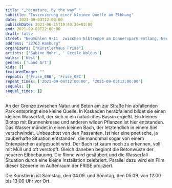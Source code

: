 ```yaml
---
title: "„re:nature, by the way“ "
subtitle: "Inszenierung einer kleinen Quelle am Elbhang"
date: 2021-09-03T12:00:00
publishDate: 2021-06-25T19:40:36+02:00
end: 2021-09-03T22:00:00
draft: false
street: "Neumühlen 9-11  zwischen Elbtreppe am Donnerspark entlang, Neumühlen"
address: "22763 Hamburg"
organizers: ["Künstlerhaus Frise"]
artists: ['Sabine Mohr', ' Cecile Noldus']
walks: ['West']
genres: ['Land Art']
kids: []
featuredImage: ""
repeats: ['Frise_08B', 'Frise_08C']
repeat_times: ['2021-09-04T12:00:00', '2021-09-05T12:00:00']
sequels: []
sequel_times: []
---
```


An der Grenze zwischen Natur und Beton am zur Straße hin abfallenden Park entspringt eine kleine Quelle. In Kaskaden herabfallend bildet sie einen kleinen Wasserfall, der sich in ein natürliches Bassin ergießt. Ein kleines Biotop mit Brunnenkresse und anderen wilden Pflanzen ist hier entstanden. Das Wasser mündet in einen kleinen Bach, der letztendlich in einem Siel verschwindet. Unbeachtet von den Passanten. Ist hier eine poetische, ja zauberhafte Situation entstanden, die manchmal sogar von einem Entenpärchen aufgesucht wird. Der Bach ist kaum noch zu erkennen, voll mit Müll und oft verstopft. Gleich daneben beginnt die Betonwüste der neueren Elbbebauung. Die Rinne wird gesäubert und die Wasserfall-Situation durch eine kleine Installation zelebriert. Parallel dazu wird ein Film dieser Szenerie im Außenraum der FRISE projiziert.

Die Künstlerin ist Samstag, den 04.09. und Sonntag, den 05.09. von 12:00 bis 13:00 Uhr vor Ort.

